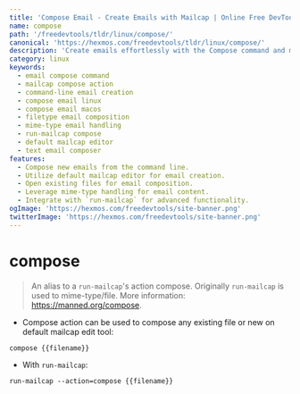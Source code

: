 ```yaml
---
title: 'Compose Email - Create Emails with Mailcap | Online Free DevTools by Hexmos'
name: compose
path: '/freedevtools/tldr/linux/compose/'
canonical: 'https://hexmos.com/freedevtools/tldr/linux/compose/'
description: 'Create emails effortlessly with the Compose command and mailcap.  Manage email composition through the command line for quick and efficient email creation. Free online tool, no registration required.'
category: linux
keywords:
  - email compose command
  - mailcap compose action
  - command-line email creation
  - compose email linux
  - compose email macos
  - filetype email composition
  - mime-type email handling
  - run-mailcap compose
  - default mailcap editor
  - text email composer
features:
  - Compose new emails from the command line.
  - Utilize default mailcap editor for email creation.
  - Open existing files for email composition.
  - Leverage mime-type handling for email content.
  - Integrate with `run-mailcap` for advanced functionality.
ogImage: 'https://hexmos.com/freedevtools/site-banner.png'
twitterImage: 'https://hexmos.com/freedevtools/site-banner.png'
---
```


# compose

> An alias to a `run-mailcap`'s action compose.
> Originally `run-mailcap` is used to mime-type/file.
> More information: <https://manned.org/compose>.

- Compose action can be used to compose any existing file or new on default mailcap edit tool:

`compose {{filename}}`

- With `run-mailcap`:

`run-mailcap --action=compose {{filename}}`
